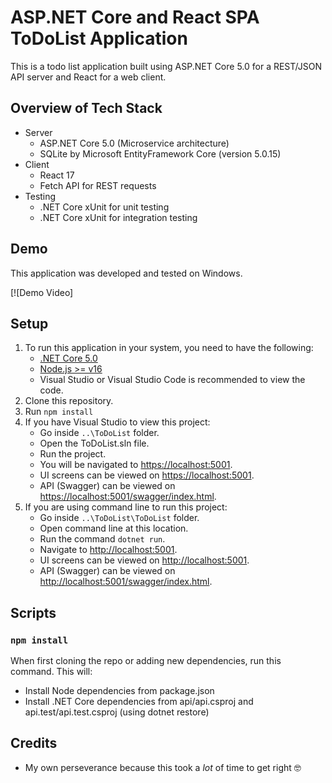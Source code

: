 # ASP.NET Core and React SPA ToDoList Application

This is a todo list application built using ASP.NET Core 5.0 for a REST/JSON API server and React for a web client.

## Overview of Tech Stack
- Server
  - ASP.NET Core 5.0 (Microservice architecture)
  - SQLite by Microsoft EntityFramework Core (version 5.0.15)
- Client
  - React 17
  - Fetch API for REST requests
- Testing
  - .NET Core xUnit for unit testing
  - .NET Core xUnit for integration testing

## Demo

This application was developed and tested on  Windows.

[![Demo Video]

## Setup

1. To run this application in your system, you need to have the following:
   - [.NET Core 5.0](https://www.microsoft.com/net/core)
   - [Node.js >= v16](https://nodejs.org/en/download/)
   - Visual Studio or Visual Studio Code is recommended to view the code.
2. Clone this repository.
3. Run `npm install`
4. If you have Visual Studio to view this project:
   - Go inside `..\ToDoList` folder.
   - Open the ToDoList.sln file.
   - Run the project.
   - You will be navigated to [https://localhost:5001](https://localhost:5001).
   - UI screens can be viewed on [https://localhost:5001](https://localhost:5001).
   - API (Swagger) can be viewed on [https://localhost:5001/swagger/index.html](https://localhost:5001/swagger/index.html).
5. If you are using command line to run this project:
   - Go inside `..\ToDoList\ToDoList` folder.
   - Open command line at this location.
   - Run the command `dotnet run`.
   - Navigate to [http://localhost:5001](http://localhost:5001).
   - UI screens can be viewed on [http://localhost:5001](http://localhost:5001).
   - API (Swagger) can be viewed on [http://localhost:5001/swagger/index.html](http://localhost:5001/swagger/index.html).

## Scripts

### `npm install`

When first cloning the repo or adding new dependencies, run this command.  This will:

- Install Node dependencies from package.json
- Install .NET Core dependencies from api/api.csproj and api.test/api.test.csproj (using dotnet restore)

## Credits
- My own perseverance because this took a _lot_ of time to get right 🤓
